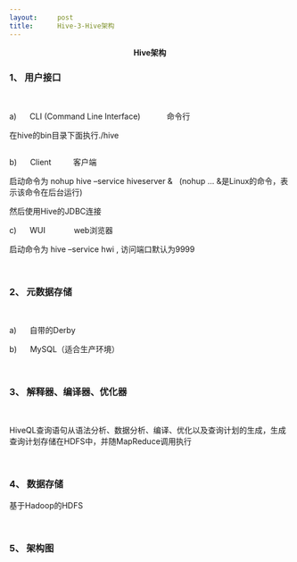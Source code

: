 ```yaml
---
layout:     post
title:      Hive-3-Hive架构
---
```

<div id="article_content" class="article_content clearfix csdn-tracking-statistics" data-pid="blog" data-mod="popu_307" data-dsm="post">
								            <link rel="stylesheet" href="https://csdnimg.cn/release/phoenix/template/css/ck_htmledit_views-f76675cdea.css">
						<div class="htmledit_views" id="content_views">
                
<p align="center"><strong>Hive架构</strong></p>
<h3><strong>1、 用户接口</strong></h3>
<p><strong> </strong></p>
<p>a)      CLI (Command Line Interface)            命令行</p>
<p>在hive的bin目录下面执行./hive</p>
<p><img src="https://img-blog.csdn.net/20150124153521985?watermark/2/text/aHR0cDovL2Jsb2cuY3Nkbi5uZXQvdGVjX2Zlbmc=/font/5a6L5L2T/fontsize/400/fill/I0JBQkFCMA==/dissolve/70/gravity/Center" alt=""><br></p>
<p></p>
<p>b)      Client          客户端</p>
<p>启动命令为 nohup hive –service hiveserver &amp;   (nohup … &amp;是Linux的命令，表示该命令在后台运行)</p>
<p>然后使用Hive的JDBC连接</p>
<p>c)      WUI             web浏览器</p>
<p>启动命令为 hive –service hwi , 访问端口默认为9999</p>
<p> </p>
<h3><strong>2、 元数据存储</strong></h3>
<p><strong> </strong></p>
<p>a)      自带的Derby</p>
<p>b)      MySQL（适合生产环境）</p>
<p> </p>
<h3><strong>3、 解释器、编译器、优化器</strong></h3>
<p><strong> </strong></p>
<p>HiveQL查询语句从语法分析、数据分析、编译、优化以及查询计划的生成，生成查询计划存储在HDFS中，并随MapReduce调用执行</p>
<p> </p>
<h3><strong>4、 数据存储</strong></h3>
<p>基于Hadoop的HDFS</p>
<p> </p>
<h3><strong>5、 架构图</strong></h3>
<p><img src="https://img-blog.csdn.net/20150124153524500?watermark/2/text/aHR0cDovL2Jsb2cuY3Nkbi5uZXQvdGVjX2Zlbmc=/font/5a6L5L2T/fontsize/400/fill/I0JBQkFCMA==/dissolve/70/gravity/Center" alt=""><br></p>
<p></p>
            </div>
                </div>